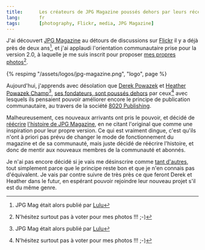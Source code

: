 ```yaml
---
title:      Les créateurs de JPG Magazine poussés dehors par leurs récents partenaires
lang:       fr
tags:       [photography, Flickr, media, JPG Magazine]
---
```


J'ai découvert [JPG Magazine](http://jpgmag.com/) au détours de discussions sur [Flickr](https://www.flickr.com/) il y a déjà près de deux ans[^1], et j'ai applaudi l'orientation communautaire prise pour la version 2.0, à laquelle je me suis inscrit pour proposer [mes propres photos](http://jpgmag.com/people/nhoizey)[^2].

[^1]: JPG Mag était alors publié par [Lulu](http://www.lulu.com/jpgmag)

[^2]: N'hésitez surtout pas à voter pour mes photos !!! ;-)

{% respimg "/assets/logos/jpg-magazine.png", "logo", page %}

Aujourd'hui, j'apprends avec désolation que [Derek Powazek](http://powazek.com/) et [Heather Powazek Champ](http://www.hchamp.com/)[^1], [ses fondateurs, sont poussés dehors](http://powazek.com/posts/534) par ceux[^2] avec lesquels ils pensaient pouvoir améliorer encore le principe de publication communautaire, au travers de la société [8020 Publishing](http://www.8020publishing.com/).

Malheureusement, ces nouveaux arrivants ont pris le pouvoir, et décidé de [réécrire](http://jpgmag.com/about/) [l'histoire de JPG Magazine](http://web.archive.org/web/20060410203205/jpgmag.com/about/), en ne citant l'original que comme une inspiration pour leur propre version. Ce qui est vraiment dingue, c'est qu'ils n'ont à priori pas prévu de changer le mode de fonctionnement du magazine et de sa communauté, mais juste décidé de réécrire l'histoire, et donc de mentir aux nouveaux membres de la communauté et abonnés.

Je n'ai pas encore décidé si je vais me désinscrire comme [tant d'autres](https://www.flickr.com/groups/ideletedmyjpgaccount/), tout simplement parce que le principe reste bon et que je n'en connais pas d'équivalent. Je vais par contre suivre de très près ce que feront Derek et Heather dans le futur, en espérant pouvoir rejoindre leur nouveau projet s'il est du même genre.


[^1]: Oui, oui, celle qui s'occupe de l'animation de la communauté Flickr, et notamment du [blog](http://blog.flickr.com/)

[^2]: Dont [Paul Cloutier](http://www.jpgmag.com/people/theorem/)
